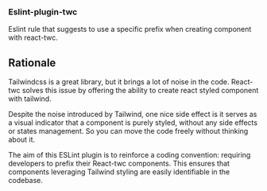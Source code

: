 ### Eslint-plugin-twc

Eslint rule that suggests to use a specific prefix when creating component with react-twc.

## Rationale 

Tailwindcss is a great library, but it brings a lot of noise in the
code. React-twc solves this issue by offering the ability to create
react styled component with tailwind. 

Despite the noise introduced by Tailwind, one nice side effect is it
serves as a visual indicator that a component is purely styled,
without any side effects or states management. So you can move the
code freely without thinking about it.

The aim of this ESLint plugin
is to reinforce a coding convention: requiring developers to prefix
their React-twc components. This ensures that components leveraging
Tailwind styling are easily identifiable in the codebase.

